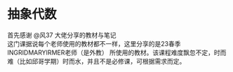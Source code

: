 # 抽象代数
首先感谢 @风37 大佬分享的教材与笔记 \
这门课据说每个老师使用的教材都不一样，这里分享的是23春季INGRIDMARYIRMER老师（是外教）
所使用的教材。该课程难度飘忽不定，时而难（比如邱哥学期）时而水，并且不是必修课，可根据需求而定。